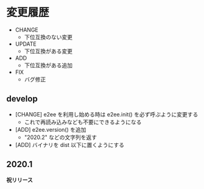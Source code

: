 # 変更履歴

- CHANGE
    - 下位互換のない変更
- UPDATE
    - 下位互換がある変更
- ADD
    - 下位互換がある追加
- FIX
    - バグ修正

## develop

- [CHANGE] e2ee を利用し始める時は e2ee.init() を必ず呼ぶように変更する
    - これで再読み込みなども不要にできるようになる
- [ADD] e2ee.version() を追加
    - "2020.2" などの文字列を返す
- [ADD] バイナリを dist 以下に置くようにする

## 2020.1

**祝リリース**
